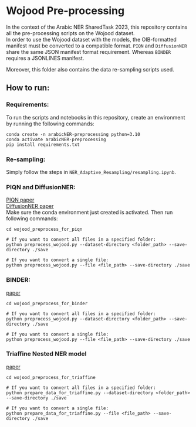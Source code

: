 # Wojood Pre-processing
In the context of the Arabic NER SharedTask 2023, this repository contains all the pre-processing scripts on the Wojood dataset.  
In order to use the Wojood dataset with the models, the OIB-formatted manifest must be converted to a compatible format. 
`PIQN` and `DiffusionNER` share the same JSON manifest format requirement. Whereas `BINDER` requires a JSONLINES manifest.

Moreover, this folder also contains the data re-sampling scripts used.

## How to run:
### Requirements:
To run the scripts and notebooks in this repository, create an environment by running the following commands:
```shell
conda create -n arabicNER-preprocessing python=3.10
conda activate arabicNER-preprocessing
pip install requirements.txt
```
### Re-sampling:
Simply follow the steps in `NER_Adaptive_Resampling/resampling.ipynb`.

### PIQN and DiffusionNER:
[PIQN paper](https://arxiv.org/abs/2203.10545)  
[DiffusionNER paper](https://arxiv.org/abs/2305.13298)  
Make sure the conda environment just created is activated. Then run following commands:
```shell
cd wojood_preprocess_for_piqn

# If you want to convert all files in a specified folder:
python preprocess_wojood.py --dataset-directory <folder_path> --save-directory ./save

# If you want to convert a single file:
python preprocess_wojood.py --file <file_path> --save-directory ./save
```
### BINDER:
 [paper](https://arxiv.org/abs/2208.14565)
```shell
cd wojood_preprocess_for_binder

# If you want to convert all files in a specified folder:
python preprocess_wojood.py --dataset-directory <folder_path> --save-directory ./save

# If you want to convert a single file:
python preprocess_wojood.py --file <file_path> --save-directory ./save
```

### Triaffine Nested NER model
[paper](https://arxiv.org/abs/2110.07480)
```shell
cd wojood_preprocess_for_triaffine

# If you want to convert all files in a specified folder:
python prepare_data_for_triaffine.py --dataset-directory <folder_path> --save-directory ./save

# If you want to convert a single file:
python prepare_data_for_triaffine.py --file <file_path> --save-directory ./save
```
